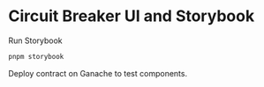 # Circuit Breaker UI and Storybook

Run Storybook

```bash
pnpm storybook
```

Deploy contract on Ganache to test components.
